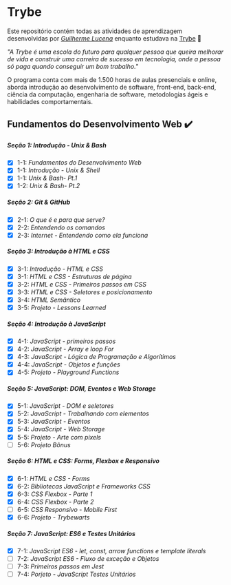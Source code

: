 # Trybe

Este repositório contém todas as atividades de aprendizagem desenvolvidas por _[Guilherme Lucena](https://www.linkedin.com/in/guilherme-lucena-fm94/)_ enquanto estudava na [Trybe](https://www.betrybe.com/) :rocket:

_"A Trybe é uma escola do futuro para qualquer pessoa que queira melhorar de vida e construir uma carreira de sucesso em tecnologia, onde a pessoa só paga quando conseguir um bom trabalho."_

O programa conta com mais de 1.500 horas de aulas presenciais e online, aborda introdução ao desenvolvimento de software, front-end, back-end, ciência da computação, engenharia de software, metodologias ágeis e habilidades comportamentais.

## Fundamentos do Desenvolvimento Web :heavy_check_mark:

##### Seção 1: Introdução - Unix & Bash

- [x] 1-1: _Fundamentos do Desenvolvimento Web_
- [x] 1-1: _Introdução - Unix & Shell_
- [x] 1-1: _Unix & Bash- Pt.1_
- [x] 1-2: _Unix & Bash- Pt.2_

##### Seção 2: Git & GitHub

- [x] 2-1: _O que é e para que serve?_
- [x] 2-2: _Entendendo os comandos_
- [x] 2-3: _Internet - Entendendo como ela funciona_

##### Seção 3: Introdução à HTML e CSS

- [x] 3-1: _Introdução - HTML e CSS_
- [x] 3-1: _HTML e CSS - Estruturas de página_
- [x] 3-2: _HTML e CSS - Primeiros passos em CSS_
- [x] 3-3: _HTML e CSS - Seletores e posicionamento_
- [x] 3-4: _HTML Semântico_
- [x] 3-5: _Projeto - Lessons Learned_

##### Seção 4: Introdução à JavaScript

- [x] 4-1: _JavaScript - primeiros passos_
- [x] 4-2: _JavaScript - Array e loop For_
- [x] 4-3: _JavaScript - Lógica de Programação e Algorítimos_
- [x] 4-4: _JavaScript - Objetos e funções_
- [x] 4-5: _Projeto - Playground Functions_

##### Seção 5: JavaScript: DOM, Eventos e Web Storage

- [x] 5-1: _JavaScript - DOM e seletores_
- [x] 5-2: _JavaScript - Trabalhando com elementos_
- [x] 5-3: _JavaScript - Eventos_
- [x] 5-4: _JavaScript - Web Storage_
- [x] 5-5: _Projeto - Arte com pixels_
- [ ] 5-6: _Projeto Bônus_

##### Seção 6: HTML e CSS: Forms, Flexbox e Responsivo

- [x] 6-1: _HTML e CSS - Forms_
- [x] 6-2: _Bibliotecas JavaScript e Frameworks CSS_
- [x] 6-3: _CSS Flexbox - Parte 1_
- [x] 6-4: _CSS Flexbox - Parte 2_
- [ ] 6-5: _CSS Responsivo - Mobile First_
- [x] 6-6: _Projeto - Trybewarts_

##### Seção 7: JavaScript: ES6 e Testes Unitários

- [x] 7-1: _JavaScript ES6 - let, const, arrow functions e template literals_
- [ ] 7-2: _JavaScript ES6 - Fluxo de exceção e Objetos_
- [ ] 7-3: _Primeiros passos em Jest_
- [ ] 7-4: _Porjeto - JavaScript Testes Unitários_
